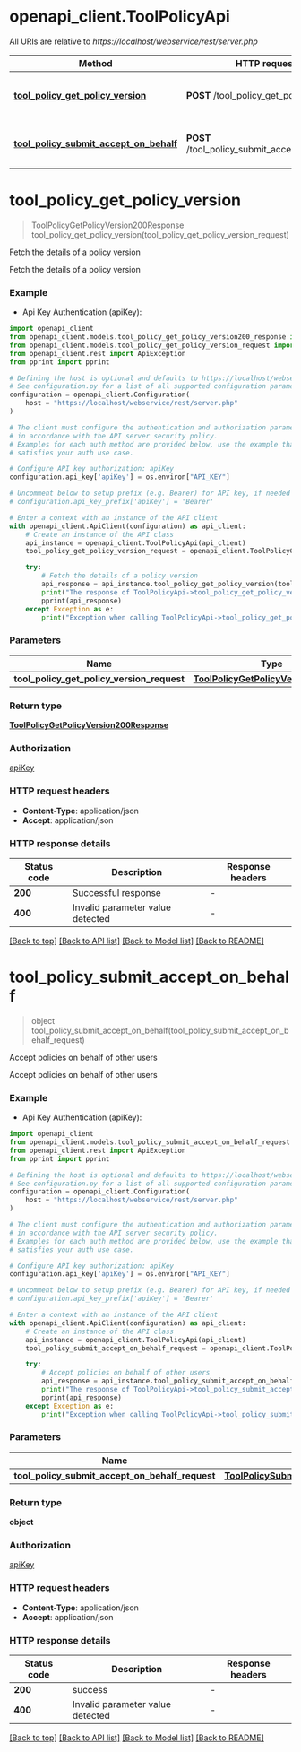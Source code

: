 # openapi_client.ToolPolicyApi

All URIs are relative to *https://localhost/webservice/rest/server.php*

Method | HTTP request | Description
------------- | ------------- | -------------
[**tool_policy_get_policy_version**](ToolPolicyApi.md#tool_policy_get_policy_version) | **POST** /tool_policy_get_policy_version | Fetch the details of a policy version
[**tool_policy_submit_accept_on_behalf**](ToolPolicyApi.md#tool_policy_submit_accept_on_behalf) | **POST** /tool_policy_submit_accept_on_behalf | Accept policies on behalf of other users


# **tool_policy_get_policy_version**
> ToolPolicyGetPolicyVersion200Response tool_policy_get_policy_version(tool_policy_get_policy_version_request)

Fetch the details of a policy version

Fetch the details of a policy version

### Example

* Api Key Authentication (apiKey):

```python
import openapi_client
from openapi_client.models.tool_policy_get_policy_version200_response import ToolPolicyGetPolicyVersion200Response
from openapi_client.models.tool_policy_get_policy_version_request import ToolPolicyGetPolicyVersionRequest
from openapi_client.rest import ApiException
from pprint import pprint

# Defining the host is optional and defaults to https://localhost/webservice/rest/server.php
# See configuration.py for a list of all supported configuration parameters.
configuration = openapi_client.Configuration(
    host = "https://localhost/webservice/rest/server.php"
)

# The client must configure the authentication and authorization parameters
# in accordance with the API server security policy.
# Examples for each auth method are provided below, use the example that
# satisfies your auth use case.

# Configure API key authorization: apiKey
configuration.api_key['apiKey'] = os.environ["API_KEY"]

# Uncomment below to setup prefix (e.g. Bearer) for API key, if needed
# configuration.api_key_prefix['apiKey'] = 'Bearer'

# Enter a context with an instance of the API client
with openapi_client.ApiClient(configuration) as api_client:
    # Create an instance of the API class
    api_instance = openapi_client.ToolPolicyApi(api_client)
    tool_policy_get_policy_version_request = openapi_client.ToolPolicyGetPolicyVersionRequest() # ToolPolicyGetPolicyVersionRequest | 

    try:
        # Fetch the details of a policy version
        api_response = api_instance.tool_policy_get_policy_version(tool_policy_get_policy_version_request)
        print("The response of ToolPolicyApi->tool_policy_get_policy_version:\n")
        pprint(api_response)
    except Exception as e:
        print("Exception when calling ToolPolicyApi->tool_policy_get_policy_version: %s\n" % e)
```



### Parameters


Name | Type | Description  | Notes
------------- | ------------- | ------------- | -------------
 **tool_policy_get_policy_version_request** | [**ToolPolicyGetPolicyVersionRequest**](ToolPolicyGetPolicyVersionRequest.md)|  | 

### Return type

[**ToolPolicyGetPolicyVersion200Response**](ToolPolicyGetPolicyVersion200Response.md)

### Authorization

[apiKey](../README.md#apiKey)

### HTTP request headers

 - **Content-Type**: application/json
 - **Accept**: application/json

### HTTP response details

| Status code | Description | Response headers |
|-------------|-------------|------------------|
**200** | Successful response |  -  |
**400** | Invalid parameter value detected |  -  |

[[Back to top]](#) [[Back to API list]](../README.md#documentation-for-api-endpoints) [[Back to Model list]](../README.md#documentation-for-models) [[Back to README]](../README.md)

# **tool_policy_submit_accept_on_behalf**
> object tool_policy_submit_accept_on_behalf(tool_policy_submit_accept_on_behalf_request)

Accept policies on behalf of other users

Accept policies on behalf of other users

### Example

* Api Key Authentication (apiKey):

```python
import openapi_client
from openapi_client.models.tool_policy_submit_accept_on_behalf_request import ToolPolicySubmitAcceptOnBehalfRequest
from openapi_client.rest import ApiException
from pprint import pprint

# Defining the host is optional and defaults to https://localhost/webservice/rest/server.php
# See configuration.py for a list of all supported configuration parameters.
configuration = openapi_client.Configuration(
    host = "https://localhost/webservice/rest/server.php"
)

# The client must configure the authentication and authorization parameters
# in accordance with the API server security policy.
# Examples for each auth method are provided below, use the example that
# satisfies your auth use case.

# Configure API key authorization: apiKey
configuration.api_key['apiKey'] = os.environ["API_KEY"]

# Uncomment below to setup prefix (e.g. Bearer) for API key, if needed
# configuration.api_key_prefix['apiKey'] = 'Bearer'

# Enter a context with an instance of the API client
with openapi_client.ApiClient(configuration) as api_client:
    # Create an instance of the API class
    api_instance = openapi_client.ToolPolicyApi(api_client)
    tool_policy_submit_accept_on_behalf_request = openapi_client.ToolPolicySubmitAcceptOnBehalfRequest() # ToolPolicySubmitAcceptOnBehalfRequest | 

    try:
        # Accept policies on behalf of other users
        api_response = api_instance.tool_policy_submit_accept_on_behalf(tool_policy_submit_accept_on_behalf_request)
        print("The response of ToolPolicyApi->tool_policy_submit_accept_on_behalf:\n")
        pprint(api_response)
    except Exception as e:
        print("Exception when calling ToolPolicyApi->tool_policy_submit_accept_on_behalf: %s\n" % e)
```



### Parameters


Name | Type | Description  | Notes
------------- | ------------- | ------------- | -------------
 **tool_policy_submit_accept_on_behalf_request** | [**ToolPolicySubmitAcceptOnBehalfRequest**](ToolPolicySubmitAcceptOnBehalfRequest.md)|  | 

### Return type

**object**

### Authorization

[apiKey](../README.md#apiKey)

### HTTP request headers

 - **Content-Type**: application/json
 - **Accept**: application/json

### HTTP response details

| Status code | Description | Response headers |
|-------------|-------------|------------------|
**200** | success |  -  |
**400** | Invalid parameter value detected |  -  |

[[Back to top]](#) [[Back to API list]](../README.md#documentation-for-api-endpoints) [[Back to Model list]](../README.md#documentation-for-models) [[Back to README]](../README.md)

